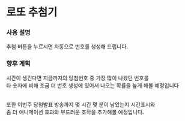 # 로또 추첨기

### 사용 설명

추첨 버튼을 누르시면 자동으로 번호를 생성해 드립니다.

### 향후 계획

시간이 생긴다면 지금까지의 당첨번호 중 가장 많이 나왔던 번호를<br/>
타 숫자에 비해 조금 더 번호 생성에 있어서 나오는 확률을 높게 해볼 예정입니다<br/>
<br/>

또한 이번주 당첨발표 방송까지 몇 시간 몇 분이 남았는지 시간표시와<br/>
좀 더 애니메이션 효과와 부드러운 조작을 추가해볼 예정입니다.<br/>
